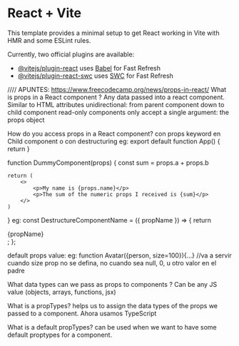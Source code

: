# React + Vite

This template provides a minimal setup to get React working in Vite with HMR and some ESLint rules.

Currently, two official plugins are available:

- [@vitejs/plugin-react](https://github.com/vitejs/vite-plugin-react/blob/main/packages/plugin-react/README.md) uses [Babel](https://babeljs.io/) for Fast Refresh
- [@vitejs/plugin-react-swc](https://github.com/vitejs/vite-plugin-react-swc) uses [SWC](https://swc.rs/) for Fast Refresh

//// APUNTES: https://www.freecodecamp.org/news/props-in-react/
What is props in a React component ?
Any data passed into a react component.
Similar to HTML attributes
unidirectional: from parent component down to child component
read-only
components only accept a single argument: the props object

How do you access props in a React component?
con props keyword en Child component o con destructuring
eg:
export default function App() {
return <DummyComponent name="Tooba" a={5} b={2} />
}

function DummyComponent(props) {
const sum = props.a + props.b

    return (
    	<>
        	<p>My name is {props.name}</p>
            <p>The sum of the numeric props I received is {sum}</p>
        </>
    )

}
eg:
const DestructureComponentName = ({ propName }) => {
return <div>{propName}</div>;
};

default props value:
eg: function Avatar({person, size=100}){...} //va a servir cuando size prop no se defina, no cuando sea null, 0, u otro valor en el padre

What data types can we pass as props to components ?
Can be any JS value (objects, arrays, functions, jsx)

What is a propTypes?
helps us to assign the data types of the props we passed to a component. Ahora usamos TypeScript

What is a default propTypes?
can be used when we want to have some default proptypes for a component.
